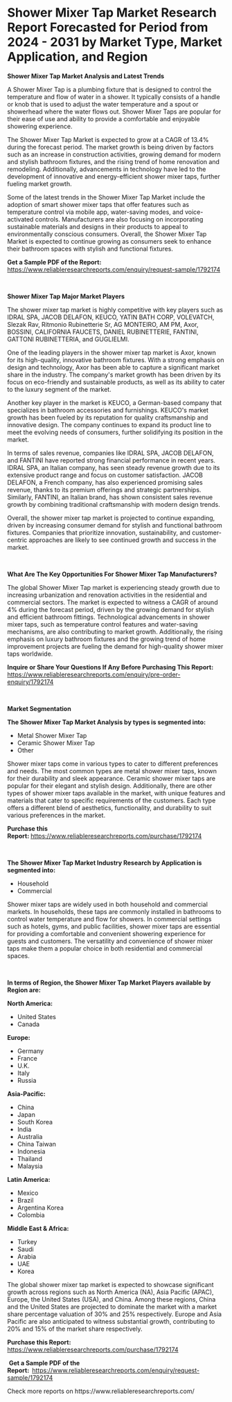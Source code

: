 <p><h1>Shower Mixer Tap Market Research Report Forecasted for Period from 2024 -  2031 by Market Type, Market Application, and Region</h1></p><p><strong>Shower Mixer Tap Market Analysis and Latest Trends</strong></p>
<p><p>A Shower Mixer Tap is a plumbing fixture that is designed to control the temperature and flow of water in a shower. It typically consists of a handle or knob that is used to adjust the water temperature and a spout or showerhead where the water flows out. Shower Mixer Taps are popular for their ease of use and ability to provide a comfortable and enjoyable showering experience.</p><p>The Shower Mixer Tap Market is expected to grow at a CAGR of 13.4% during the forecast period. The market growth is being driven by factors such as an increase in construction activities, growing demand for modern and stylish bathroom fixtures, and the rising trend of home renovation and remodeling. Additionally, advancements in technology have led to the development of innovative and energy-efficient shower mixer taps, further fueling market growth.</p><p>Some of the latest trends in the Shower Mixer Tap Market include the adoption of smart shower mixer taps that offer features such as temperature control via mobile app, water-saving modes, and voice-activated controls. Manufacturers are also focusing on incorporating sustainable materials and designs in their products to appeal to environmentally conscious consumers. Overall, the Shower Mixer Tap Market is expected to continue growing as consumers seek to enhance their bathroom spaces with stylish and functional fixtures.</p></p>
<p><strong>Get a Sample PDF of the Report:&nbsp;</strong> <a href="https://www.reliableresearchreports.com/enquiry/request-sample/1792174">https://www.reliableresearchreports.com/enquiry/request-sample/1792174</a></p>
<p>&nbsp;</p>
<p><strong>Shower Mixer Tap Major Market Players</strong></p>
<p><p>The shower mixer tap market is highly competitive with key players such as IDRAL SPA, JACOB DELAFON, KEUCO, YATIN BATH CORP, VOLEVATCH, Slezak Rav, Ritmonio Rubinetterie Sr, AG MONTEIRO, AM PM, Axor, BOSSINI, CALIFORNIA FAUCETS, DANIEL RUBINETTERIE, FANTINI, GATTONI RUBINETTERIA, and GUGLIELMI. </p><p>One of the leading players in the shower mixer tap market is Axor, known for its high-quality, innovative bathroom fixtures. With a strong emphasis on design and technology, Axor has been able to capture a significant market share in the industry. The company's market growth has been driven by its focus on eco-friendly and sustainable products, as well as its ability to cater to the luxury segment of the market.</p><p>Another key player in the market is KEUCO, a German-based company that specializes in bathroom accessories and furnishings. KEUCO's market growth has been fueled by its reputation for quality craftsmanship and innovative design. The company continues to expand its product line to meet the evolving needs of consumers, further solidifying its position in the market.</p><p>In terms of sales revenue, companies like IDRAL SPA, JACOB DELAFON, and FANTINI have reported strong financial performance in recent years. IDRAL SPA, an Italian company, has seen steady revenue growth due to its extensive product range and focus on customer satisfaction. JACOB DELAFON, a French company, has also experienced promising sales revenue, thanks to its premium offerings and strategic partnerships. Similarly, FANTINI, an Italian brand, has shown consistent sales revenue growth by combining traditional craftsmanship with modern design trends.</p><p>Overall, the shower mixer tap market is projected to continue expanding, driven by increasing consumer demand for stylish and functional bathroom fixtures. Companies that prioritize innovation, sustainability, and customer-centric approaches are likely to see continued growth and success in the market.</p></p>
<p>&nbsp;</p>
<p><strong>What Are The Key Opportunities For Shower Mixer Tap Manufacturers?</strong></p>
<p><p>The global Shower Mixer Tap market is experiencing steady growth due to increasing urbanization and renovation activities in the residential and commercial sectors. The market is expected to witness a CAGR of around 4% during the forecast period, driven by the growing demand for stylish and efficient bathroom fittings. Technological advancements in shower mixer taps, such as temperature control features and water-saving mechanisms, are also contributing to market growth. Additionally, the rising emphasis on luxury bathroom fixtures and the growing trend of home improvement projects are fueling the demand for high-quality shower mixer taps worldwide.</p></p>
<p><strong>Inquire or Share Your Questions If Any Before Purchasing This Report:</strong> <a href="https://www.reliableresearchreports.com/enquiry/pre-order-enquiry/1792174">https://www.reliableresearchreports.com/enquiry/pre-order-enquiry/1792174</a></p>
<p>&nbsp;</p>
<p><strong>Market Segmentation</strong></p>
<p><strong>The Shower Mixer Tap Market Analysis by types is segmented into:</strong></p>
<p><ul><li>Metal Shower Mixer Tap</li><li>Ceramic Shower Mixer Tap</li><li>Other</li></ul></p>
<p><p>Shower mixer taps come in various types to cater to different preferences and needs. The most common types are metal shower mixer taps, known for their durability and sleek appearance. Ceramic shower mixer taps are popular for their elegant and stylish design. Additionally, there are other types of shower mixer taps available in the market, with unique features and materials that cater to specific requirements of the customers. Each type offers a different blend of aesthetics, functionality, and durability to suit various preferences in the market.</p></p>
<p><strong>Purchase this Report:&nbsp;</strong><a href="https://www.reliableresearchreports.com/purchase/1792174">https://www.reliableresearchreports.com/purchase/1792174</a></p>
<p>&nbsp;</p>
<p><strong>The Shower Mixer Tap Market Industry Research by Application is segmented into:</strong></p>
<p><ul><li>Household</li><li>Commercial</li></ul></p>
<p><p>Shower mixer taps are widely used in both household and commercial markets. In households, these taps are commonly installed in bathrooms to control water temperature and flow for showers. In commercial settings such as hotels, gyms, and public facilities, shower mixer taps are essential for providing a comfortable and convenient showering experience for guests and customers. The versatility and convenience of shower mixer taps make them a popular choice in both residential and commercial spaces.</p></p>
<p>&nbsp;</p>
<p><strong>In terms of Region, the Shower Mixer Tap Market Players available by Region are:</strong></p>
<p>
    <p> <strong> North America: </strong>
        <ul>
            <li>United States</li>
            <li>Canada</li>
        </ul>
        </p> 
    <p> <strong> Europe: </strong>
        <ul>
            <li>Germany</li>
            <li>France</li>
            <li>U.K.</li>
            <li>Italy</li>
            <li>Russia</li>
        </ul>
        </p> 
    <p> <strong> Asia-Pacific: </strong>
        <ul>
            <li>China</li>
            <li>Japan</li>
            <li>South Korea</li>
            <li>India</li>
            <li>Australia</li>
            <li>China Taiwan</li>
            <li>Indonesia</li>
            <li>Thailand</li>
            <li>Malaysia</li>
        </ul>
        </p> 
    <p> <strong> Latin America: </strong>
        <ul>
            <li>Mexico</li>
            <li>Brazil</li>
            <li>Argentina Korea</li>
            <li>Colombia</li>
        </ul>
        </p> 
    <p> <strong> Middle East & Africa: </strong>
        <ul>
            <li>Turkey</li>
            <li>Saudi</li>
            <li>Arabia</li>
            <li>UAE</li>
            <li>Korea</li>
        </ul>
    </p>
    </p>
<p><p>The global shower mixer tap market is expected to showcase significant growth across regions such as North America (NA), Asia Pacific (APAC), Europe, the United States (USA), and China. Among these regions, China and the United States are projected to dominate the market with a market share percentage valuation of 30% and 25% respectively. Europe and Asia Pacific are also anticipated to witness substantial growth, contributing to 20% and 15% of the market share respectively.</p></p>
<p><strong>Purchase this Report: </strong><a href="https://www.reliableresearchreports.com/purchase/1792174">https://www.reliableresearchreports.com/purchase/1792174</a></p>
<p>&nbsp;<strong>Get a Sample PDF of the Report:&nbsp;&nbsp;</strong><a href="https://www.reliableresearchreports.com/enquiry/request-sample/1792174">https://www.reliableresearchreports.com/enquiry/request-sample/1792174</a></p>
<p><strong></strong></p>
<p>Check more reports on https://www.reliableresearchreports.com/</p>
